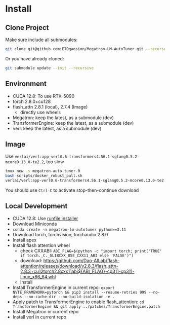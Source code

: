 # Install

## Clone Project

Make sure include all submodules:

```sh
git clone git@github.com:ETOgaosion/Megatron-LM-AutoTuner.git --recurse-submodules
```

Or you have already cloned:

```sh
git submodule update --init --recursive
```

## Environment

- CUDA 12.8: To use RTX-5090
- torch 2.8.0+cu128
- flash_attn 2.8.1 (local), 2.7.4 (Image)
    - directly use wheels
- Megatron: keep the latest, as a submodule (dev)
- TransformerEngine: keep the latest, as a submodule (dev)
- verl: keep the latest, as a submodule (dev)

## Image

Use `verlai/verl:app-verl0.6-transformers4.56.1-sglang0.5.2-mcore0.13.0-te2.2`, too slow

```bash
tmux new -s megatron-auto-tuner-0
bash scripts/docker_robust_pull.sh 
verlai/verl:app-verl0.6-transformers4.56.1-sglang0.5.2-mcore0.13.0-te2.2
```

You should use `Ctrl-C` to activate stop-then-continue download

## Local Development

- CUDA 12.8: Use [runfile installer](https://developer.nvidia.com/cuda-12-8-0-download-archive?target_os=Linux&target_arch=x86_64&Distribution=Ubuntu&target_version=24.04&target_type=runfile_local)
- Download Miniconda
- `conda create -n megatron-lm-autotuner python==3.11`
- Download torch, torchvision, torchaudio 2.8.0
- Install apex
- Install flash attention wheel
    - check CXXABI: `ABI_FLAG=$(python -c "import torch; print('TRUE' if torch._C._GLIBCXX_USE_CXX11_ABI else 'FALSE')")`
    - download: https://github.com/Dao-AILab/flash-attention/releases/download/v2.8.3/flash_attn-2.8.3+cu12torch2.8cxx11abi${ABI_FLAG}-cp311-cp311-linux_x86_64.whl
    - install
- Install TransformerEngine in current repo: `export NVTE_FRAMEWORK=pytorch && pip3 install --resume-retries 999 --no-deps --no-cache-dir --no-build-isolation -e .`
- Apply patch to TransformerEngine to enable flash_attention: `cd TransformerEngine && git apply ../patches/TransformerEngine.patch`
- Install Megatron in current repo
- Install verl in current repo